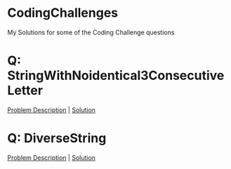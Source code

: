 # CodingChallenges
My Solutions for some of the Coding Challenge questions


# Q: StringWithNoidentical3ConsecutiveLetter 

[Problem Description](StringWithNo3IdenticalConsecutiveLettersDesc) | [Solution](StringWithNoidentical3ConsecutiveLetter.py)

# Q: DiverseString

[Problem Description](DiverseStringDesc) | [Solution](DiverseString.py)
